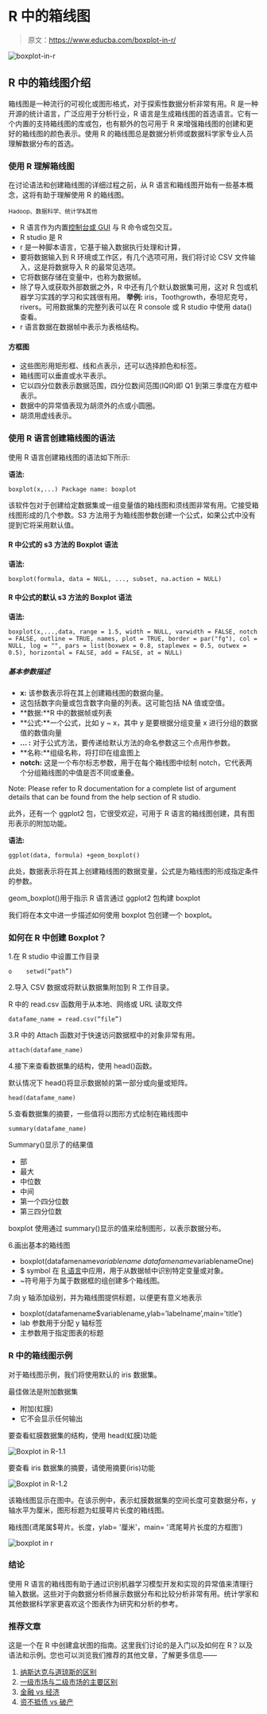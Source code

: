 # R 中的箱线图

> 原文：<https://www.educba.com/boxplot-in-r/>

![boxplot-in-r](img/958a50152326fc9557567a7db33d41fa.png)



## R 中的箱线图介绍

箱线图是一种流行的可视化或图形格式，对于探索性数据分析非常有用。R 是一种开源的统计语言，广泛应用于分析行业，R 语言是生成箱线图的首选语言。它有一个内置的支持箱线图的库或包，也有额外的包可用于 R 来增强箱线图的创建和更好的箱线图的颜色表示。使用 R 的箱线图总是数据分析师或数据科学家专业人员理解数据分布的首选。

### 使用 R 理解箱线图

在讨论语法和创建箱线图的详细过程之前，从 R 语言和箱线图开始有一些基本概念，这将有助于理解使用 R 的箱线图。

<small>Hadoop、数据科学、统计学&其他</small>

*   R 语言作为内置[控制台或 GUI](https://www.educba.com/gui-testing/) 与 R 命令或包交互。
*   R studio 是 R
*   r 是一种脚本语言，它基于输入数据执行处理和计算，
*   要将数据输入到 R 环境或工作区，有几个选项可用，我们将讨论 CSV 文件输入，这是将数据导入 R 的最常见选项。
*   它将数据存储在变量中，也称为数据帧。
*   除了导入或获取外部数据之外，R 中还有几个默认数据集可用，这对 R 包或机器学习实践的学习和实践很有用。
    **举例:** iris，Toothgrowth，泰坦尼克号，rivers。可用数据集的完整列表可以在 R console 或 R studio 中使用 data()查看。
*   r 语言数据在数据帧中表示为表格结构。

#### 方框图

*   这些图形用矩形框、线和点表示，还可以选择颜色和标签。
*   箱线图可以垂直或水平表示。
*   它以四分位数表示数据范围，四分位数间范围(IQR)即 Q1 到第三季度在方框中表示。
*   数据中的异常值表现为胡须外的点或小圆圈。
*   胡须用虚线表示。

### 使用 R 语言创建箱线图的语法

使用 R 语言创建箱线图的语法如下所示:

**语法:**

`boxplot(x,...)
Package name: boxplot`

该软件包对于创建给定数据集或一组变量值的箱线图和须线图非常有用。它接受箱线图形成的几个参数。S3 方法用于为箱线图参数创建一个公式，如果公式中没有提到它将采用默认值。

#### R 中公式的 s3 方法的 Boxplot 语法

**语法:**

`boxplot(formula, data = NULL, ..., subset, na.action = NULL)`

#### R 中公式的默认 s3 方法的 Boxplot 语法

**语法:**

`boxplot(x,...,data, range = 1.5, width = NULL, varwidth = FALSE,
notch = FALSE, outline = TRUE, names, plot = TRUE,
border = par("fg"), col = NULL, log = "",
pars = list(boxwex = 0.8, staplewex = 0.5, outwex = 0.5),
horizontal = FALSE, add = FALSE, at = NULL)`

##### 基本参数描述

*   **x:** 该参数表示将在其上创建箱线图的数据向量。
*   这包括数字向量或包含数字向量的列表。这可能包括 NA 值或空值。
*   **数据:**R 中的数据帧或列表
*   **公式:**一个公式，比如 y ~ x，其中 y 是要根据分组变量 x 进行分组的数据值的数值向量
*   **… :** 对于公式方法，要传递给默认方法的命名参数这三个点用作参数。
*   **名称:**组级名称，将打印在组盒图上
*   **notch:** 这是一个布尔标志参数，用于在每个箱线图中绘制 notch，它代表两个分组箱线图的中值是否不同或重叠。

Note: Please refer to R documentation for a complete list of argument details that can be found from the help section of R studio.

此外，还有一个 ggplot2 包，它很受欢迎，可用于 R 语言的箱线图创建，具有图形表示的附加功能。

**语法:**

`ggplot(data, formula) +geom_boxplot()`

此处，数据表示将在其上创建箱线图的数据变量，公式是为箱线图的形成指定条件的参数。

geom_boxplot()用于指示 R 语言通过 ggplot2 包构建 boxplot

我们将在本文中进一步描述如何使用 boxplot 包创建一个 boxplot。

### 如何在 R 中创建 Boxplot？

1.在 R studio 中设置工作目录

`o    setwd(“path”)`

2.导入 CSV 数据或将默认数据集附加到 R 工作目录。

R 中的 read.csv 函数用于从本地、网络或 URL 读取文件

`datafame_name = read.csv(“file”)`

3.R 中的 Attach 函数对于快速访问数据框中的对象非常有用。

`attach(datafame_name)`

4.接下来查看数据集的结构，使用 head()函数。

默认情况下 head()将显示数据帧的第一部分或向量或矩阵。

`head(datafame_name)`

5.查看数据集的摘要，一些值将以图形方式绘制在箱线图中

`summary(datafame_name)`

Summary()显示了的结果值

*   部
*   最大
*   中位数
*   中间
*   第一个四分位数
*   第三四分位数

boxplot 使用通过 summary()显示的值来绘制图形，以表示数据分布。

6.画出基本的箱线图

*   boxplot(datafamename$variablename~datafamename$variablenameOne)
*   $ symbol 在 [R 语言](https://www.educba.com/what-is-r-programming-language/)中应用，用于从数据帧中识别特定变量或对象。
*   ~符号用于为属于数据框的组创建多个箱线图。

7.向 y 轴添加级别，并为箱线图提供标题，以便更有意义地表示

*   boxplot(datafamename$variablename,ylab=’labelname’,main=’title’)
*   lab 参数用于分配 y 轴标签
*   主参数用于指定图表的标题

### R 中的箱线图示例

对于箱线图示例，我们将使用默认的 iris 数据集。

最佳做法是附加数据集

*   附加(虹膜)
*   它不会显示任何输出

要查看虹膜数据集的结构，使用 head(虹膜)功能

![Boxplot in R-1.1](img/f2d434e55a06950164bf7f12a09ce261.png)



要查看 iris 数据集的摘要，请使用摘要(iris)功能

![Boxplot in R-1.2](img/f291f8e727fc9185be1d60cc16c6304d.png)



该箱线图显示在图中。在该示例中，表示虹膜数据集的空间长度可变数据分布，y 轴水平为厘米，图形标题为虹膜萼片长度的箱线图。

箱线图(鸢尾属$萼片。长度，ylab= '厘米'，main= '鸢尾萼片长度的方框图')

![boxplot in r](img/bb3a89e70dca2ac72fb17d19bfc8d722.png)



### 结论

使用 R 语言的箱线图有助于通过识别机器学习模型开发和实现的异常值来清理行输入数据。这些对于向数据分析师展示数据分布和比较分析非常有用。统计学家和其他数据科学家更喜欢这个图表作为研究和分析的参考。

### 推荐文章

这是一个在 R 中创建盒状图的指南。这里我们讨论的是入门以及如何在 R？以及语法和示例。您也可以浏览我们推荐的其他文章，了解更多信息——

1.  [纳斯达克与道琼斯的区别](https://www.educba.com/nasdaq-vs-dow-jones/)
2.  [一级市场与二级市场的主要区别](https://www.educba.com/primary-market-vs-secondary-market/)
3.  [金融 vs 经济](https://www.educba.com/finance-vs-economics/)
4.  [资不抵债 vs 破产](https://www.educba.com/insolvency-vs-bankruptcy/)





